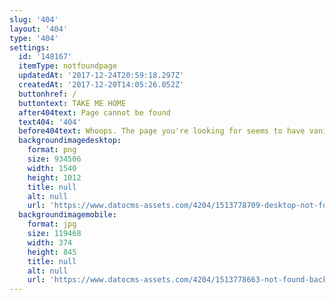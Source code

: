 ```yaml
---
slug: '404'
layout: '404'
type: '404'
settings:
  id: '148167'
  itemType: notfoundpage
  updatedAt: '2017-12-24T20:59:18.297Z'
  createdAt: '2017-12-20T14:05:26.052Z'
  buttonhref: /
  buttontext: TAKE ME HOME
  after404text: Page cannot be found
  text404: '404'
  before404text: Whoops. The page you're looking for seems to have vanished into the stars...
  backgroundimagedesktop:
    format: png
    size: 934506
    width: 1540
    height: 1012
    title: null
    alt: null
    url: 'https://www.datocms-assets.com/4204/1513778709-desktop-not-found.png'
  backgroundimagemobile:
    format: jpg
    size: 119468
    width: 374
    height: 845
    title: null
    alt: null
    url: 'https://www.datocms-assets.com/4204/1513778663-not-found-background.jpg'
---
```


